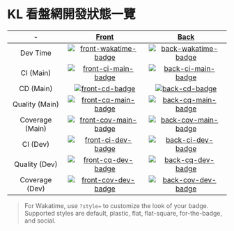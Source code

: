 # KL 看盤網開發狀態一覽

\-              | [Front][front-repo]                            | [Back][back-repo]
:-------------: | :--------------------------------------------: | :------------------------------------------:
Dev Time        | [![front-wakatime-badge]][front-wakatime-link] | [![back-wakatime-badge]][back-wakatime-link]
CI (Main)       | [![front-ci-main-badge]][front-ci-main-link]   | [![back-ci-main-badge]][back-ci-main-link]
CD (Main)       | [![front-cd-badge]][front-cd-link]             | [![back-cd-badge]][back-cd-link]
Quality (Main)  | [![front-cq-main-badge]][front-cq-main-link]   | [![back-cq-main-badge]][back-cq-main-link]
Coverage (Main) | [![front-cov-main-badge]][front-cov-main-link] | [![back-cov-main-badge]][back-cov-main-link]
CI (Dev)        | [![front-ci-dev-badge]][front-ci-dev-link]     | [![back-ci-dev-badge]][back-ci-dev-link]
Quality (Dev)   | [![front-cq-dev-badge]][front-cq-dev-link]     | [![back-cq-dev-badge]][back-cq-dev-link]
Coverage (Dev)  | [![front-cov-dev-badge]][front-cov-dev-link]   | [![back-cov-dev-badge]][back-cov-dev-link]

[front-repo]: https://github.com/RaenonX-Finance/kl-site-front
[front-wakatime-badge]: https://wakatime.com/badge/user/9c3313d2-5936-4c7c-a318-28510e725dae/project/51d1f092-3977-4ae8-a8f2-244ff63f0c12.svg
[front-wakatime-link]: https://wakatime.com/badge/user/9c3313d2-5936-4c7c-a318-28510e725dae/project/51d1f092-3977-4ae8-a8f2-244ff63f0c12
[front-ci-main-badge]: https://raenonx.visualstudio.com/KL-Site/_apis/build/status/KL%20Site%20Front%20(Build)?branchName=main
[front-ci-main-link]: https://raenonx.visualstudio.com/KL-Site/_build/latest?definitionId=3&branchName=main
[front-ci-dev-badge]: https://raenonx.visualstudio.com/KL-Site/_apis/build/status/KL%20Site%20Front%20(Build)?branchName=dev
[front-ci-dev-link]: https://raenonx.visualstudio.com/KL-Site/_build/latest?definitionId=3&branchName=dev
[front-cd-badge]: https://raenonx.vsrm.visualstudio.com/_apis/public/Release/badge/d551efdd-dd52-423e-9957-7a9f2a56119f/5/5
[front-cd-link]: https://raenonx.visualstudio.com/KL-Site/_release?definitionId=5
[front-cq-main-badge]: https://app.codacy.com/project/badge/Grade/940533a080fa4f78a338eaf72e147675?branch=main
[front-cq-main-link]: https://www.codacy.com/gh/RaenonX-Finance/kl-site-front/dashboard?branch=main
[front-cq-dev-badge]: https://app.codacy.com/project/badge/Grade/940533a080fa4f78a338eaf72e147675?branch=dev
[front-cq-dev-link]: https://www.codacy.com/gh/RaenonX-Finance/kl-site-front/dashboard?branch=dev
[front-cov-main-badge]: https://app.codacy.com/project/badge/Coverage/940533a080fa4f78a338eaf72e147675?branch=main
[front-cov-main-link]: https://www.codacy.com/gh/RaenonX-Finance/kl-site-front/dashboard?branch=main
[front-cov-dev-badge]: https://app.codacy.com/project/badge/Coverage/940533a080fa4f78a338eaf72e147675?branch=dev
[front-cov-dev-link]: https://www.codacy.com/gh/RaenonX-Finance/kl-site-front/dashboard?branch=dev

[back-repo]: https://github.com/RaenonX-Finance/kl-site-back
[back-wakatime-badge]: https://wakatime.com/badge/user/9c3313d2-5936-4c7c-a318-28510e725dae/project/ea4d372a-3cec-4be4-b480-645e7beaad0a.svg
[back-wakatime-link]: https://wakatime.com/badge/user/9c3313d2-5936-4c7c-a318-28510e725dae/project/ea4d372a-3cec-4be4-b480-645e7beaad0a
[back-ci-main-badge]: https://raenonx.visualstudio.com/KL-Site/_apis/build/status/KL%20Site%20Back%20(Build)?branchName=main
[back-ci-main-link]: https://raenonx.visualstudio.com/KL-Site/_build/latest?definitionId=4&branchName=dev
[back-ci-dev-badge]: https://raenonx.visualstudio.com/KL-Site/_apis/build/status/KL%20Site%20Back%20(Build)?branchName=dev
[back-ci-dev-link]: https://raenonx.visualstudio.com/KL-Site/_build/latest?definitionId=4&branchName=dev
[back-cd-badge]: https://raenonx.vsrm.visualstudio.com/_apis/public/Release/badge/d551efdd-dd52-423e-9957-7a9f2a56119f/3/3
[back-cd-link]: https://raenonx.visualstudio.com/KL-Site/_release?definitionId=3
[back-cq-main-badge]: https://app.codacy.com/project/badge/Grade/81a94fbaf8de4a0ba8d162fcf806aac7?branch=main
[back-cq-main-link]: https://www.codacy.com/gh/RaenonX-Finance/kl-site-back/dashboard?branch=main
[back-cq-dev-badge]: https://app.codacy.com/project/badge/Grade/81a94fbaf8de4a0ba8d162fcf806aac7?branch=dev
[back-cq-dev-link]: https://www.codacy.com/gh/RaenonX-Finance/kl-site-back/dashboard?branch=dev
[back-cov-main-badge]: https://app.codacy.com/project/badge/Coverage/81a94fbaf8de4a0ba8d162fcf806aac7?branch=main
[back-cov-main-link]: https://www.codacy.com/gh/RaenonX-Finance/kl-site-back/dashboard?branch=main
[back-cov-dev-badge]: https://app.codacy.com/project/badge/Coverage/81a94fbaf8de4a0ba8d162fcf806aac7?branch=dev
[back-cov-dev-link]: https://www.codacy.com/gh/RaenonX-Finance/kl-site-back/dashboard?branch=dev

> For Wakatime, use `?style=` to customize the look of your badge. Supported styles are default, plastic, flat, flat-square, for-the-badge, and social.
